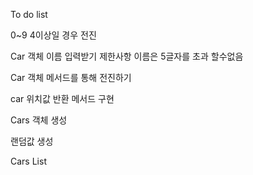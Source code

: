 To do list

0~9 4이상일 경우 전진 

Car 객체 이름 입력받기
    제한사항 이름은 5글자를 초과 할수없음

Car 객체 메서드를 통해 전진하기

car 위치값 반환 메서드 구현 

Cars 객체 생성 

랜덤값 생성 

Cars List<Car>

